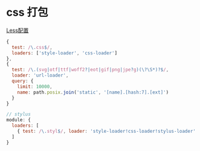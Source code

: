 # css 打包

[Less配置](https://github.com/webpack-contrib/less-loader#less-options)

```js
{
  test: /\.css$/,
  loaders: ['style-loader', 'css-loader']
},
{
  test: /\.(svg|otf|ttf|woff2?|eot|gif|png|jpe?g)(\?\S*)?$/,
  loader: 'url-loader',
  query: {
    limit: 10000,
    name: path.posix.join('static', '[name].[hash:7].[ext]')
  }
}
```

```js
// stylus
module: {
  loaders: [
    { test: /\.styl$/, loader: 'style-loader!css-loader!stylus-loader' }
  ]
}
```
